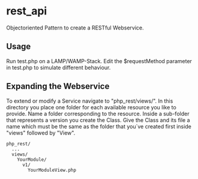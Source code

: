 # rest_api
Objectoriented Pattern to create a RESTful Webservice.

## Usage
Run test.php on a LAMP/WAMP-Stack. Edit the $requestMethod parameter in test.php to simulate different behaviour. 

## Expanding the Webservice
To extend or modify a Service navigate to "php_rest/views/". In this directory you place one folder for each available resource you like to provide. Name a folder corresponding to the resource. Inside a sub-folder that represents a version you create the Class. Give the Class and its file a name which must be the same as the folder that you´ve created first inside "views" followed by "View".
````
php_rest/
  ...
  views/
    YourModule/
      v1/
        YourModuleView.php
````
